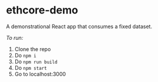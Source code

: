 # ethcore-demo
A demonstrational React app that consumes a fixed dataset.

*To run:*

1. Clone the repo
2. Do `npm i`
3. Do `npm run build`
4. Do `npm start`
5. Go to localhost:3000

